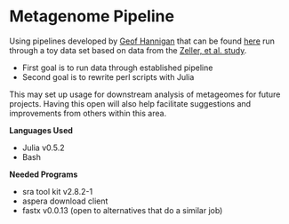 # Metagenome Pipeline

Using pipelines developed by [Geof Hannigan](https://github.com/Microbiology) that can be found 
[here](https://github.com/SchlossLab/Hannigan_CRCVirome_PNAS_2017) run through a toy data set based on data from 
the [Zeller, et al. study](http://onlinelibrary.wiley.com/doi/10.15252/msb.20145645/abstract). 

* First goal is to run data through established pipeline
* Second goal is to rewrite perl scripts with Julia

This may set up usage for downstream analysis of metageomes for future projects. Having this open will also help facilitate suggestions 
and improvements from others within this area.


**Languages Used**

* Julia v0.5.2
* Bash

**Needed Programs**

* sra tool kit v2.8.2-1
* aspera download client
* fastx v0.0.13 (open to alternatives that do a similar job)

